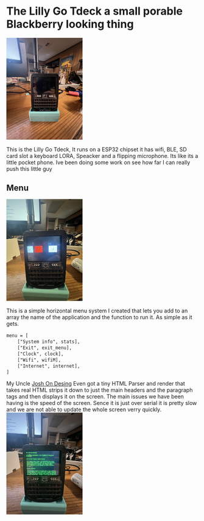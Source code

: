 # The Lilly Go Tdeck a small porable Blackberry looking thing
<img src = "./TDeck.JPG" width="200px">


This is the Lilly Go Tdeck, It runs on a ESP32 chipset it has wifi, BLE, SD card slot a keyboard LORA, Speacker and a flipping microphone. Its like its a little pocket phone. Ive been doing some work on see how far I can really push this little guy

## Menu
<img src = "./Menu.JPG" width="200px">

This is a simple horizontal menu system I created that lets you add to an array the name of the application and the function to run it. As simple as it gets.
```
menu = [
    ["System info", stats],
    ["Exit", exit_menu],
    ["Clock", clock],
    ["Wifi", wifiM],
    ["Internet", internet],
]
```

My Uncle [Josh On Desing](https://joshondesign.com) Even got a tiny HTML Parser and render that takes real HTML strips it down to just the main headers and the paragraph tags and then displays it on the screen. The main issues we have been having is the speed of the screen. Sence it is just over serial it is pretty slow and we are not able to update the whole screen verry quickly.
<img src = "./InternetExplorer.JPG" width="200px">
